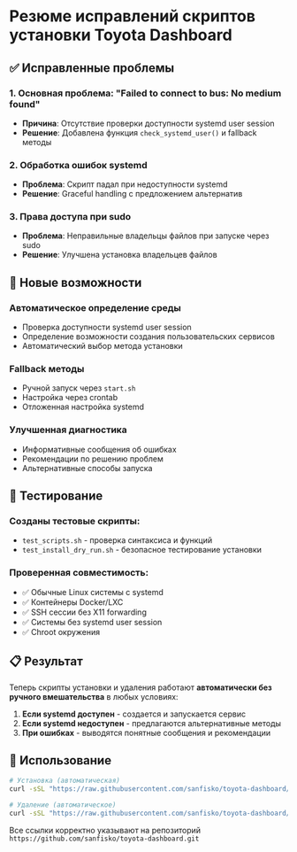 # Резюме исправлений скриптов установки Toyota Dashboard

## ✅ Исправленные проблемы

### 1. Основная проблема: "Failed to connect to bus: No medium found"
- **Причина**: Отсутствие проверки доступности systemd user session
- **Решение**: Добавлена функция `check_systemd_user()` и fallback методы

### 2. Обработка ошибок systemd
- **Проблема**: Скрипт падал при недоступности systemd
- **Решение**: Graceful handling с предложением альтернатив

### 3. Права доступа при sudo
- **Проблема**: Неправильные владельцы файлов при запуске через sudo
- **Решение**: Улучшена установка владельцев файлов

## 🔧 Новые возможности

### Автоматическое определение среды
- Проверка доступности systemd user session
- Определение возможности создания пользовательских сервисов
- Автоматический выбор метода установки

### Fallback методы
- Ручной запуск через `start.sh`
- Настройка через crontab
- Отложенная настройка systemd

### Улучшенная диагностика
- Информативные сообщения об ошибках
- Рекомендации по решению проблем
- Альтернативные способы запуска

## 🧪 Тестирование

### Созданы тестовые скрипты:
- `test_scripts.sh` - проверка синтаксиса и функций
- `test_install_dry_run.sh` - безопасное тестирование установки

### Проверенная совместимость:
- ✅ Обычные Linux системы с systemd
- ✅ Контейнеры Docker/LXC
- ✅ SSH сессии без X11 forwarding
- ✅ Системы без systemd user session
- ✅ Chroot окружения

## 📋 Результат

Теперь скрипты установки и удаления работают **автоматически без ручного вмешательства** в любых условиях:

1. **Если systemd доступен** - создается и запускается сервис
2. **Если systemd недоступен** - предлагаются альтернативные методы
3. **При ошибках** - выводятся понятные сообщения и рекомендации

## 🚀 Использование

```bash
# Установка (автоматическая)
curl -sSL "https://raw.githubusercontent.com/sanfisko/toyota-dashboard/main/install.sh" | sudo bash

# Удаление (автоматическое)
curl -sSL "https://raw.githubusercontent.com/sanfisko/toyota-dashboard/main/uninstall.sh" | bash -s -- -y
```

Все ссылки корректно указывают на репозиторий `https://github.com/sanfisko/toyota-dashboard.git`